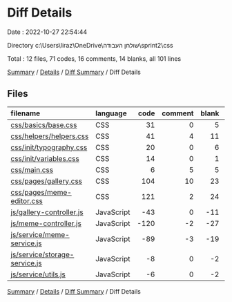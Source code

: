 # Diff Details

Date : 2022-10-27 22:54:44

Directory c:\\Users\\liraz\\OneDrive\\שולחן העבודה\\sprint2\\css

Total : 12 files,  71 codes, 16 comments, 14 blanks, all 101 lines

[Summary](results.md) / [Details](details.md) / [Diff Summary](diff.md) / Diff Details

## Files
| filename | language | code | comment | blank | total |
| :--- | :--- | ---: | ---: | ---: | ---: |
| [css/basics/base.css](/css/basics/base.css) | CSS | 31 | 0 | 5 | 36 |
| [css/helpers/helpers.css](/css/helpers/helpers.css) | CSS | 41 | 4 | 11 | 56 |
| [css/init/typography.css](/css/init/typography.css) | CSS | 20 | 0 | 6 | 26 |
| [css/init/variables.css](/css/init/variables.css) | CSS | 14 | 0 | 1 | 15 |
| [css/main.css](/css/main.css) | CSS | 6 | 5 | 5 | 16 |
| [css/pages/gallery.css](/css/pages/gallery.css) | CSS | 104 | 10 | 23 | 137 |
| [css/pages/meme-editor.css](/css/pages/meme-editor.css) | CSS | 121 | 2 | 24 | 147 |
| [js/gallery-controller.js](/js/gallery-controller.js) | JavaScript | -43 | 0 | -11 | -54 |
| [js/meme-controller.js](/js/meme-controller.js) | JavaScript | -120 | -2 | -27 | -149 |
| [js/service/meme-service.js](/js/service/meme-service.js) | JavaScript | -89 | -3 | -19 | -111 |
| [js/service/storage-service.js](/js/service/storage-service.js) | JavaScript | -8 | 0 | -2 | -10 |
| [js/service/utils.js](/js/service/utils.js) | JavaScript | -6 | 0 | -2 | -8 |

[Summary](results.md) / [Details](details.md) / [Diff Summary](diff.md) / Diff Details